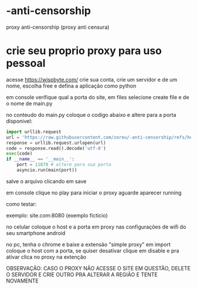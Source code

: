 # -anti-censorship
proxy anti-censorship (proxy anti censura)

# crie seu proprio proxy para uso pessoal

acesse https://wispbyte.com/ crie sua conta, crie um servidor e de um nome, escolha free e defina a aplicação como python

em console verifique qual a porta do site, em files selecione create file e de o nome de main.py

no conteudo do main.py coloque o codigo abaixo e altere para a porta disponivel:

```python
import urllib.request
url = 'https://raw.githubusercontent.com/zoreu/-anti-censorship/refs/heads/main/main.py'
response = urllib.request.urlopen(url)
code = response.read().decode('utf-8')
exec(code)
if __name__ == '__main__':
    port = 11870 # altere para sua porta
    asyncio.run(main(port))
  ```

salve o arquivo clicando em save

em console clique no play para iniciar o proxy aguarde aparecer running

como testar:

exemplo: site.com:8080 (exemplo ficticio)

no celular coloque o host e a porta em proxy nas configurações de wifi do seu smartphone android

no pc, tenha o chrome e baixe a extensão "simple proxy" em import coloque o host com a porta, se quiser desativar clique em disable e pra ativar clica no proxy na extenção

OBSERVAÇÃO: CASO O PROXY NÃO ACESSE O SITE EM QUESTÃO, DELETE O SERVIDOR E CRIE OUTRO PRA ALTERAR A REGIÃO E TENTE NOVAMENTE


